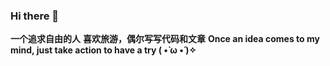 ### Hi there 💭

<!--
**sugarlxn/sugarlxn** is a ✨ _special_ ✨ repository because its `README.md` (this file) appears on your GitHub profile.

Here are some ideas to get you started:

- 🔭 I’m currently working on ...
- 🌱 I’m currently learning ...
- 👯 I’m looking to collaborate on ...
- 🤔 I’m looking for help with ...
- 💬 Ask me about ...
- 📫 How to reach me: ...
- 😄 Pronouns: ...
- ⚡ Fun fact: ...
-->
**一个追求自由的人**
**喜欢旅游，偶尔写写代码和文章**
**Once an idea comes to my mind, just take action to have a try ( •̀ ω •́ )✧**
